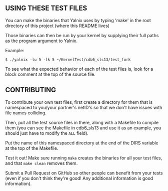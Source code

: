 ## USING THESE TEST FILES

You can make the binaries that Yalnix uses by typing 'make' in the root
directory of this project (where this README lives)

Those binaries can then be run by your kernel by supplying their full paths as
the program argument to Yalnix.

Example:

`$ ./yalnix -lu 5 -lk 5 ~/KernelTest/cdb6_sls13/test_fork`

To see what the expected behavior of each of the test files is, look for a block
comment at the top of the source file.

## CONTRIBUTING

To contribute your own test files, first create a directory for them that is
namespaced to you/your partner's netID's so that we don't have issues with file
names colliding.

Then, put all the test source files in there, along with a Makefile to compile
them (you can see the Makefile in cdb6_sls13 and use it as an example, you
should just have to modify the `ALL` field).

Put the name of this namespaced directory at the end of the DIRS variable at the
top of the Makefile.

Test it out! Make sure running `make` creates the binaries for all your test
files, and that `make clean` removes them.

Submit a Pull Request on GitHub so other people can benefit from your tests (even 
if you don't think they're good! Any additional information is good information).


